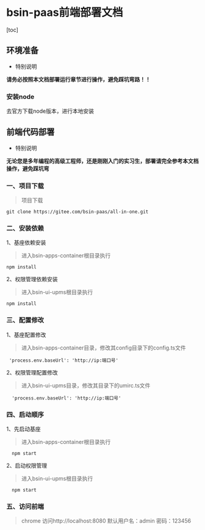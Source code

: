 # bsin-paas前端部署文档

[toc]

## **环境准备**

*  特别说明

**请务必按照本文档部署运行章节进行操作，避免踩坑弯路！！**

### 安装node

 去官方下载node版本，进行本地安装

##  **前端代码部署** 

*  特别说明

**无论您是多年编程的高级工程师，还是刚刚入门的实习生，部署请完全参考本文档操作，避免踩坑弯**

### 一、项目下载

> 项目下载

```
git clone https://gitee.com/bsin-paas/all-in-one.git
```

### 二、安装依赖

1、基座依赖安装

> 进入bsin-apps-container根目录执行

```
npm install
```

2、权限管理依赖安装

> 进入bsin-ui-upms根目录执行

```
npm install
```


### 三、配置修改

1、基座配置修改
> 进入bsin-apps-container目录，修改其config目录下的config.ts文件

```
 'process.env.baseUrl': 'http://ip:端口号'
```

2、权限管理配置修改
> 进入bsin-ui-upms目录，修改其目录下的umirc.ts文件
```
  'process.env.baseUrl': 'http://ip:端口号' 
```

### 四、启动顺序

1、先启动基座
> 进入bsin-apps-container根目录执行

```
  npm start
```

2、启动权限管理
> 进入bsin-ui-upms根目录执行

```
  npm start
```

### 五、访问前端
>  chrome 访问http://localhost:8080
>  默认用户名：admin
>  密码：123456

